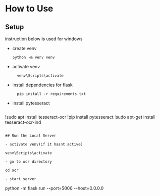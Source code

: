 # How to Use

## Setup

instruction below is used for windows

- create venv 
  ```
  python -m venv venv
  ```
- activate venv
  ```
    venv\Scripts\activate
  ```
- install dependencies for flask
  ```
    pip install -r requirements.txt
  ```
- install pytesseract
  ```
!sudo apt install tesseract-ocr
!pip install pytesseract
!sudo apt-get install tesseract-ocr-ind
  ```

## Run the Local Server

- activate venv(if it hasnt active)
  ```
    venv\Scripts\activate
  ```
- go to ocr directory
  ```
    cd ocr
  ```
- start server
 ```
 python -m flask run --port=5006 --host=0.0.0.0
 ```


